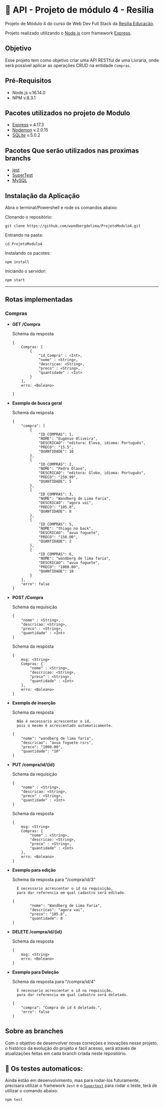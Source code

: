 # :construction: API - Projeto de módulo 4 - Resilia

Projeto de Módulo 4 do curso de Web Dev Full Stack da [Resilia Educação](https://www.resilia.com.br/).

Projeto realizado utilizando o [Node.js](https://nodejs.org/en/) com framework [Express](https://expressjs.com/).

## Objetivo
Esse projeto tem como objetivo criar uma API RESTful de uma Livraria, onde será possível aplicar as operações CRUD na entidade `Compras`.

## Pré-Requisitos

* Node.js  v.16.14.0
* NPM v.8.3.1

## Pacotes utilizados no projeto de Modulo
* [Express](https://www.npmjs.com/package/express) v.4.17.3
* [Nodemon](https://www.npmjs.com/package/nodemon) v.2.0.15
* [SQLite](https://www.npmjs.com/package/sqlite3)  v.5.0.2

## Pacotes Que serão utilizados nas proximas branchs
* [jest](https://jestjs.io/docs/getting-started)
* [SuperTest](https://www.npmjs.com/package/supertest)
* [MySQL](https://www.npmjs.com/package/mysql#install)

## Instalação da Aplicação

Abra o terminal/Powershell e rode os comandos abaixo:

Clonando o repositório:
```
git clone https://github.com/wandbergdelima/ProjetoModulo4.git
```
Entrando na pasta:
```
cd ProjetoModulo4
```

Instalando os pacotes:
```
npm install
```
Iniciando o servidor:
```
npm start
```

---

## Rotas implementadas

### Compras

 * **GET /Compra**
 
    Schema da resposta
    
    ```
    {
        Compras: [
            {
                "id_Compra" : <Int>,
                "nome" : <String>,
                "descricao: <String>,
                "preco" : <String>,
                "quantidade" : <Int>
            }
        ],
        erro: <Boleano>

    }
    ```
* **Exemplo de busca geral**
    
    Schema da resposta
    ```
    {
        "compra": [
            {
                "ID_COMPRAS": 1,
                "NOME": "Eugênio Oliveira",
                "DESCRICAO": "editora: Eleva, idioma: Português",
                "PRECO": "15.5",
                "QUANTIDADE": 10
            },
            {
                "ID_COMPRAS": 2,
                "NOME": "Pedro Olavo",
                "DESCRICAO": "editora: Globo, idioma: Português",
                "PRECO": "250.99",
                "QUANTIDADE": 5
            },
            {
                "ID_COMPRAS": 3,
                "NOME": "Wandberg de Lima Faria",
                "DESCRICAO": "agora vai",
                "PRECO": "105.8",
                "QUANTIDADE": 8
            },
            {
                "ID_COMPRAS": 5,
                "NOME": "thiago no back",
                "DESCRICAO": "avua foguete",
                "PRECO": "150.00",
                "QUANTIDADE": 2
            },
            {
                "ID_COMPRAS": 6,
                "NOME": "wandberg de lima faria",
                "DESCRICAO": "avua foguete",
                "PRECO": "1000.00",
                "QUANTIDADE": 10
            }
        ],
        "erro": false
    }
    ```

 * **POST /Compra**

    Schema da requisição
    ```
    {
        "nome" : <String>,
        "descricao: <String>,
        "preco" : <String>,
        "quantidade" : <Int>
    }
    ```

    Schema da resposta
    ```
    {   
        msg: <String>
        Compras: {
            "nome" : <String>,
            "descricao: <String>,
            "preco" : <String>,
            "quantidade" : <Int>
        },
        erro: <Boleano>
    }
    ```

* **Exemplo de inserção**
    
    Schema da resposta
        
        Não é necessario acrescentar o id,
        pois o mesmo é acrescentado automaticamente.
    ```
    {
        "nome": "wandberg de lima faria",
        "descricao": "avua foguete rsrs",
        "preco": "1000.00",
        "quantidade": "10"
    }
    ```

 * **PUT /compra/id/{id}**

    Schema da requisição
    ```
    {
        "nome" : <String>,
        "descricao: <String>,
        "preco" : <String>,
        "quantidade" : <Int>
    }
    ```

    Schema da resposta
    ```
    {   
        msg: <String>
        Compras: {
            "nome" : <String>,
            "descricao: <String>,
            "preco" : <String>,
            "quantidade" : <Int>
        },
        erro: <Boleano>
    }
    ```

* **Exemplo para edição**
    
    Schema da resposta para "/compra/id/3"
        
        É necessario acrescentar o id na requisição, 
        para dar referencia em qual cadastro será editado.
    ```
    {
			"nome": "Wandberg de Lima Faria",
			"descricao": "agora vai",
			"preco": "105.8",
			"quantidade": 8
    }
    ```

 * **DELETE /compra/id/{id}**

    Schema da resposta
    ```
    {   
        msg: <String>
        erro: <Boleano>
    }
    ```
    
* **Exemplo para Deleção**

    Schema da resposta para "/compra/id/4"
    
        É necessario acrescentar o id na requisição,
        para dar referencia em qual cadastro será deletado.
    ```
    {
        "compra": "Compra de id 4 deletado.",
        "erro": false
    }
    ```
## Sobre as branches
Com o objetivo de desenvolver novas correções e inovações nesse projeto, o histórico da evolução do projeto e fácil acesso, será através de atualizações feitas em cada branch criada neste repositório.

## :construction: Os testes automaticos:

Ainda estão em desenvolvimento, mas para rodar-los futuramente,
precisara utilizar o framework `Jest` e o [`Supertest`](https://jestjs.io/pt-BR/docs/testing-frameworks#expressjs)
para rodar o teste, terá de utilizar o comando abaixo:

```
npm test
```
